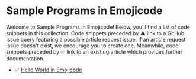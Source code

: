 # Sample Programs in Emojicode

Welcome to Sample Programs in Emojicode! Below, you'll find a list of code snippets in this collection. 
    Code snippets preceded by :warning: link to a GitHub 
    issue query featuring a possible article request issue. If an article request issue 
    doesn't exist, we encourage you to create one. Meanwhile, code snippets preceded 
    by :white_check_mark: link to an existing article which provides further documentation.
    

- :white_check_mark: [Hello World in Emojicode](https://sample-programs.therenegadecoder.com/projects/hello-world/emojicode)
